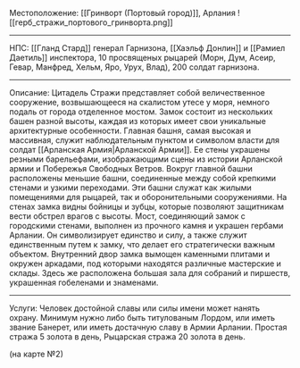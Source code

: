 Местоположение: [[Гринворт (Портовый город)]], Арлания
![[герб_стражи_портового_гринворта.png]]
______
НПС: [[Гланд Стард]] генерал Гарнизона, [[Хаэльф Донлин]] и [[Рамиел Даетиль]] инспектора, 10 просвященых рыцарей (Морн, Дум, Асеир, Гевар, Манфред, Хельм, Яро, Урух, Влад), 200 солдат гарнизона.
________
Описание: Цитадель Стражи представляет собой величественное сооружение, возвышающееся на скалистом утесе у моря, немного подаль от города отделенное мостом. Замок состоит из нескольких башен разной высоты, каждая из которых имеет свои уникальные архитектурные особенности. Главная башня, самая высокая и массивная, служит наблюдательным пунктом и символом власти для солдат [[Арланская Армия|Арланской Армии]]. Ее стены украшены резными барельефами, изображающими сцены из истории Арланской армии и Побережья Свободных Ветров. Вокруг главной башни расположены меньшие башни, соединенные между собой крепкими стенами и узкими переходами. Эти башни служат как жилыми помещениями для рыцарей, так и оборонительными сооружениями. На стенах замка видны бойницы и зубцы, которые позволяют защитникам вести обстрел врагов с высоты. Мост, соединяющий замок с городскими стенами, выполнен из прочного камня и украшен гербами Арлании. Он символизирует единство и силу, а также служит единственным путем к замку, что делает его стратегически важным объектом. Внутренний двор замка вымощен каменными плитами и окружен аркадами, под которыми находятся различные мастерские и склады. Здесь же расположена большая зала для собраний и пиршеств, украшенная гобеленами и знаменами.
__________
Услуги: Человек достойной славы или силы имени может нанять охрану. Минимум нужно либо быть титулованым Лордом, или иметь звание Банерет, или иметь достачную славу в Армии Арлании. Простая стража 5 золота в день, Рыцарская стража 20 золота в день.

(на карте №2)